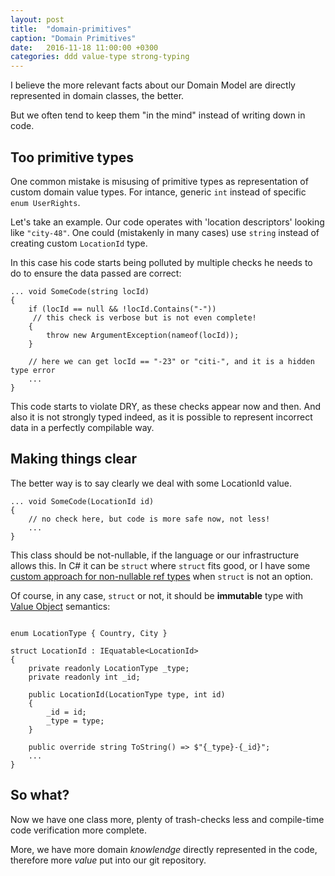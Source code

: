 ```yaml
---
layout: post
title:  "domain-primitives"
caption: "Domain Primitives"
date:   2016-11-18 11:00:00 +0300
categories: ddd value-type strong-typing
---
```


I believe the more relevant facts about our Domain Model are directly represented in domain classes, the better. 

But we often tend to keep them "in the mind" instead of writing down in code.

## Too primitive types

One common mistake is misusing of primitive types as representation of custom domain value types. For intance, generic `int` instead of specific `enum UserRights`. 

Let's take an example. Our code operates with 'location descriptors' looking like `"city-48"`. One could (mistakenly in many cases) use `string` instead of creating custom `LocationId` type.

In this case his code starts being polluted by multiple checks he needs to do to ensure the data passed are correct: 

```
... void SomeCode(string locId) 
{
    if (locId == null && !locId.Contains("-")) 
     // this check is verbose but is not even complete!
    {
        throw new ArgumentException(nameof(locId));
    }

    // here we can get locId == "-23" or "citi-", and it is a hidden type error
    ...
}
```

This code starts to violate DRY, as these checks appear now and then. And also it is not strongly typed indeed, as it is possible to represent incorrect data in a perfectly compilable way. 

## Making things clear

The better way is to say clearly we deal with some LocationId value. 

```
... void SomeCode(LocationId id) 
{
    // no check here, but code is more safe now, not less!
    ...
}
```


This class should be not-nullable, if the language or our infrastructure allows this. In C# it can be `struct` where `struct` fits good, or I have some [custom approach for non-nullable ref types](#not-written-yet) when `struct` is not an option. 

Of course, in any case, `struct` or not, it should be **immutable** type with [Value Object](http://martinfowler.com/bliki/ValueObject.html) semantics:

```

enum LocationType { Country, City }

struct LocationId : IEquatable<LocationId>
{
    private readonly LocationType _type;
    private readonly int _id;

    public LocationId(LocationType type, int id) 
    {
        _id = id;
        _type = type;
    }

    public override string ToString() => $"{_type}-{_id}";
    ... 
}

```

## So what?

Now we have one class more, plenty of trash-checks less and compile-time code verification more complete. 

More, we have more domain *knowlendge* directly represented in the code, therefore more *value* put into our git repository. 